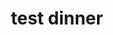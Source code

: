 ---
title: "test dinner"
price: "$16.00"
category: "Dinner"
img: "src/images/menu/burrito.jpg"
desc: "Tender seared steak full of flavor with grilled peppers and onions"
---
